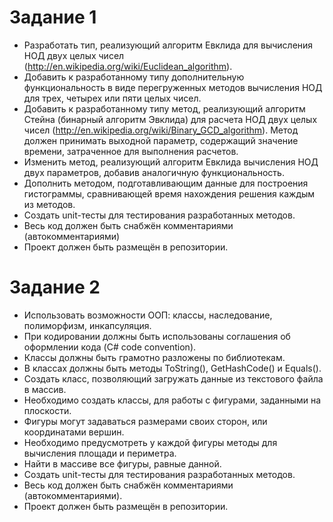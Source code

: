 # Задание 1
* Разработать тип, реализующий алгоритм Евклида для вычисления НОД двух целых чисел (http://en.wikipedia.org/wiki/Euclidean_algorithm).
* Добавить к разработанному типу дополнительную функциональность в виде перегруженных методов вычисления НОД для трех, четырех или пяти целых чисел.
* Добавить к разработанному типу метод, реализующий алгоритм Стейна (бинарный алгоритм Эвклида) для расчета НОД двух целых чисел (http://en.wikipedia.org/wiki/Binary_GCD_algorithm). Метод должен принимать выходной параметр, содержащий значение времени, затраченное для выполнения расчетов.
* Изменить метод, реализующий алгоритм Евклида вычисления НОД двух параметров, добавив аналогичную функциональность.
* Дополнить методом, подготавливающим данные для построения гистограммы, сравнивающей время нахождения решения каждым из методов.
* Создать unit-тесты для тестирования разработанных методов.
* Весь код должен быть снабжён комментариями (автокомментариями)
* Проект должен быть размещён в репозитории.

# Задание 2
* Использовать возможности ООП: классы, наследование, полиморфизм, инкапсуляция.
* При кодировании должны быть использованы соглашения об оформлении кода (C# code convention).
* Классы должны быть грамотно разложены по библиотекам.
* В классах должны быть методы ToString(), GetHashCode() и Equals().
* Создать класс, позволяющий загружать данные из текстового файла в массив.
* Необходимо создать классы, для работы с фигурами, заданными на плоскости.
* Фигуры могут задаваться размерами своих сторон, или координатами вершин.
* Необходимо предусмотреть у каждой фигуры методы для вычисления площади и периметра.
* Найти в массиве все фигуры, равные данной.
* Создать unit-тесты для тестирования разработанных методов.
* Весь код должен быть снабжён комментариями (автокомментариями).
* Проект должен быть размещён в репозитории.
